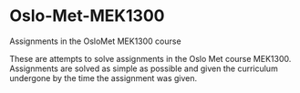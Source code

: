 # Oslo-Met-MEK1300
Assignments in the OsloMet MEK1300 course 

These are attempts to solve assignments in the Oslo Met course MEK1300. 
Assignments are solved as simple as possible and given the curriculum undergone by the time the assignment was given. 
